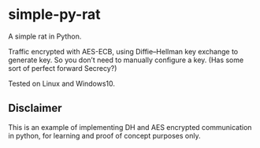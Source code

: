 # simple-py-rat

A simple rat in Python.

Traffic encrypted with AES-ECB, using Diffie–Hellman key exchange to generate key. So you don’t need to manually configure a key. (Has some sort of perfect forward Secrecy?)

Tested on Linux and Windows10.

## Disclaimer

This is an example of implementing DH and AES encrypted communication in python, for learning and proof of concept purposes only.

